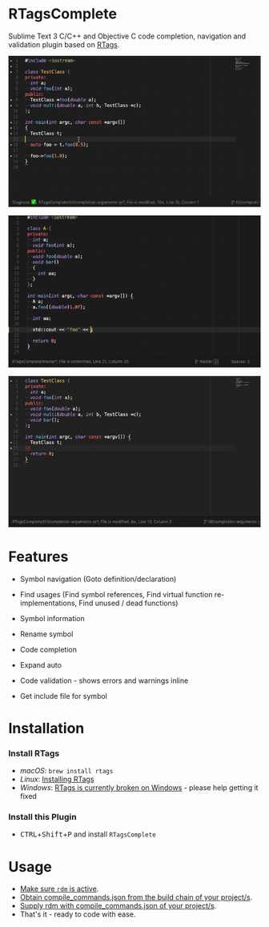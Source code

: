 # RTagsComplete

Sublime Text 3 C/C++ and Objective C code completion, navigation and validation plugin based on [RTags](https://github.com/Andersbakken/rtags).

![Symbol Info Example](images/symbol_info.gif)

![Fixits Example](images/fixits.gif)

![Completion Example](images/completion.gif)

# Features

- Symbol navigation (Goto definition/declaration)

- Find usages (Find symbol references, Find virtual function re-implementations, Find unused / dead functions)

- Symbol information

- Rename symbol

- Code completion

- Expand auto

- Code validation - shows errors and warnings inline

- Get include file for symbol

# Installation

### Install RTags

- *macOS*: `brew install rtags`
- *Linux*: [Installing RTags](https://github.com/Andersbakken/rtags#installing-rtags)
- *Windows*: [RTags is currently broken on Windows](https://github.com/Gei0r/rtags/blob/win/src/windows-todo.org) - please help getting it fixed

### Install this Plugin

- <kbd>CTRL</kbd>+<kbd>Shift</kbd>+<kbd>P</kbd> and install `RTagsComplete`

# Usage

- [Make sure `rdm` is active](https://github.com/tillt/RTagsComplete/wiki/Make-sure-rdm-is-active).
- [Obtain compile_commands.json from the build chain of your project/s](https://github.com/tillt/RTagsComplete/wiki/Obtaining-compile_commands.json).
- [Supply rdm with compile_commands.json of your project/s](https://github.com/tillt/RTagsComplete/wiki/Supply-rdm-with-compile_commands.json).
- That's it - ready to code with ease.
